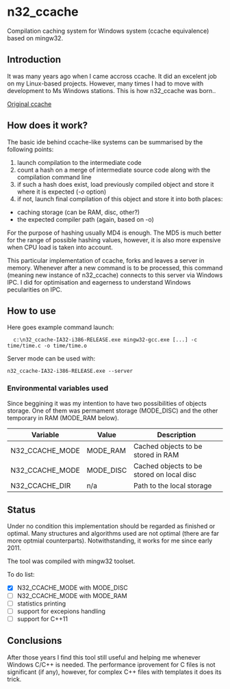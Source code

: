 # n32_ccache
Compilation caching system for Windows system (ccache equivalence) based on mingw32.

## Introduction
It was many years ago when I came accross ccache. It did an excelent job on my Linux-based projects. However, many times I had to move with development to Ms Windows stations. This is how n32_ccache was born..

[Original ccache](https://ccache.samba.org/ "Original ccache")

## How does it work?
The basic ide behind ccache-like systems can be summarised by the following points:

1. launch compilation to the intermediate code
2. count a hash on a merge of intermediate source code along with the compilation command line
3. if such a hash does exist, load previously compiled object and store it where it is expected (*-o* option)
4. if not, launch final compilation of this object and store it into both places:
  * caching storage (can be RAM, disc, other?)
  * the expected compiler path (again, based on -o)

For the purpose of hashing usually MD4 is enough. The MD5 is much better for the range of possible hashing values, however, it is also more expensive when CPU load is taken into account.

This particular implementation of ccache, forks and leaves a server in memory. Whenever after a new command is to be processed, this command (meaning new instance of n32_ccache) connects to this server via Windows IPC. I did for optimisation and eagerness to understand Windows pecularities on IPC.

## How to use
Here goes example command launch:
```
  c:\n32_ccache-IA32-i386-RELEASE.exe mingw32-gcc.exe [...] -c  time/time.c -o time/time.o
```

Server mode can be used with:
```
n32_ccache-IA32-i386-RELEASE.exe --server
```

### Environmental variables used
Since beggining it was my intention to have two possibilities of objects storage. One of them was permament storage (MODE_DISC) and the other temporary in RAM (MODE_RAM below).

| Variable | Value | Description |
| --- | --- | --- |
| N32_CCACHE_MODE | MODE_RAM | Cached objects to be stored in RAM |
| N32_CCACHE_MODE | MODE_DISC | Cached objects to be stored on local disc |
| N32_CCACHE_DIR | n/a | Path to the local storage |

## Status
Under no condition this implementation should be regarded as finished or optimal. Many structures and algorithms used are not optimal (there are far more optmial counterparts). Notwithstanding, it works for me since early 2011.

The tool was compiled with mingw32 toolset.

To do list:
- [x] N32_CCACHE_MODE with MODE_DISC
- [ ] N32_CCACHE_MODE with MODE_RAM
- [ ] statistics printing
- [ ] support for excepions handling 
- [ ] support for C++11

## Conclusions
After those years I find this tool still useful and helping me whenever Windows C/C++ is needed. The performance iprovement for C files is not significant (if any), however, for complex C++ files with templates it does its trick.
